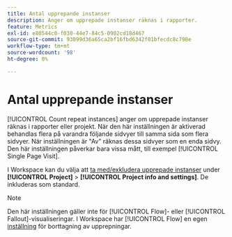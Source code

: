 ```yaml
---
title: Antal upprepande instanser
description: Anger om upprepade instanser räknas i rapporter.
feature: Metrics
exl-id: e80544c0-f030-44e7-84c5-0902cd18d467
source-git-commit: 93099d36a65ca2bf16fbd6342f01bfecdc8c798e
workflow-type: tm+mt
source-wordcount: '98'
ht-degree: 0%

---
```


# Antal upprepande instanser

[!UICONTROL Count repeat instances] anger om upprepade instanser räknas i rapporter eller projekt. När den här inställningen är aktiverad behandlas flera på varandra följande sidvyer till samma sida som flera sidvyer. När inställningen är &quot;Av&quot; räknas dessa sidvyer som en enda sidvy. Den här inställningen påverkar bara vissa mått, till exempel [!UICONTROL Single Page Visit].

I Workspace kan du välja att [ta med/exkludera upprepade instanser](/help/analyze/analysis-workspace/build-workspace-project/freeform-overview.md) under **[!UICONTROL Project]** > **[!UICONTROL Project info and settings]**. De inkluderas som standard.

>[!NOTE]
>Den här inställningen gäller inte för [!UICONTROL Flow]- eller [!UICONTROL Fallout]-visualiseringar. I Workspace har [!UICONTROL Flow] en egen [inställning](/help/analyze/analysis-workspace/visualizations/c-flow/create-flow.md) för borttagning av upprepningar.
